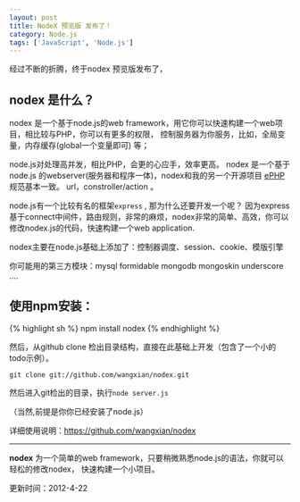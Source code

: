 ```yaml
---
layout: post
title: NodeX 预览版 发布了！
category: Node.js
tags: ['JavaScript', 'Node.js']
---
```


经过不断的折腾，终于nodex 预览版发布了，

## nodex 是什么？

nodex 是一个基于node.js的web framework，用它你可以快速构建一个web项目，相比较与PHP，你可以有更多的权限，
控制服务器为你服务，比如，全局变量，内存缓存(global一个变量即可) 等；

node.js对处理高并发，相比PHP，会更的心应手，效率更高。
nodex 是一个基于 node.js 的webserver(服务器和程序一体)，nodex和我的另一个开源项目 <a href="https://github.com/wangxian/ePHP" target="_blank">ePHP</a> 规范基本一致。 url，constroller/action 。

node.js有一个比较有名的框架`express` , 那为什么还要开发一个呢？
因为express基于connect中间件，路由规则，非常的麻烦，nodex非常的简单、高效，你可以修改nodex.js的代码，快速构建一个web application.

nodex主要在node.js基础上添加了：控制器调度、session、cookie、模版引擎

你可能用的第三方模块：mysql formidable mongodb mongoskin underscore ....


## 使用npm安装：

{% highlight sh %}
npm install nodex
{% endhighlight %}

然后，从github clone 检出目录结构，直接在此基础上开发（包含了一个小的todo示例）。

    git clone git://github.com/wangxian/nodex.git


然后进入git检出的目录，执行`node server.js `

（当然,前提是你你已经安装了node.js）


详细使用说明：<a href="https://github.com/wangxian/nodex" style="color:blue">https://github.com/wangxian/nodex</a>


--------------------------------
**nodex** 为一个简单的web framework，只要稍微熟悉node.js的语法，你就可以轻松的修改nodex，
快速构建一个小项目。

更新时间：2012-4-22
